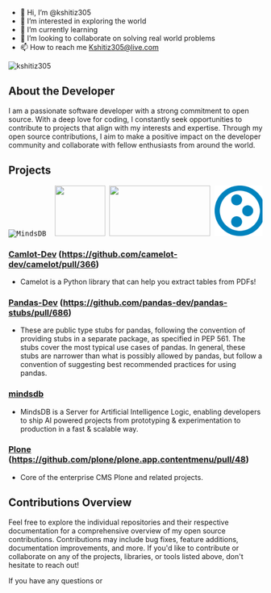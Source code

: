 - 👋 Hi, I’m @kshitiz305
- 👀 I’m interested in exploring the world
- 🌱 I’m currently learning 
- 💞️ I’m looking to collaborate on solving 
                    real world problems
- 📫 How to reach me Kshitiz305@live.com

<p align="left"> <img src="https://komarev.com/ghpvc/?username=kshitiz305&label=Profile%20views&color=0e75b6&style=flat" alt="kshitiz305" /> </p> 


## About the Developer

I am a passionate software developer with a strong commitment to open source. With a deep love for coding, I constantly seek opportunities to contribute to projects that align with my interests and expertise. Through my open source contributions, I aim to make a positive impact on the developer community and collaborate with fellow enthusiasts from around the world.

## Projects
<pre><img width="300" src="https://github.com/mindsdb/mindsdb_native/blob/stable/assets/MindsDBColorPurp@3x.png?raw=true" alt="MindsDB" >  <img src="https://raw.githubusercontent.com/camelot-dev/camelot/master/docs/_static/camelot.png" width="100" height="100"> <img src="https://pandas.pydata.org/static/img/pandas.svg" width="200" height="100"> <img alt="Plone Logo" width="100" src="https://raw.githubusercontent.com/plone/.github/main/plone-logo.png"> <img alt="Iterative Logo" width="100" src="https://avatars.githubusercontent.com/u/39572954?s=200&v=4"> </pre>


### [Camlot-Dev](https://github.com/camelot-dev/camelot) (https://github.com/camelot-dev/camelot/pull/366)

- Camelot is a Python library that can help you extract tables from PDFs!

### [Pandas-Dev](https://github.com/pandas-dev/pandas-stubs) (https://github.com/pandas-dev/pandas-stubs/pull/686)

- These are public type stubs for pandas, following the convention of providing stubs in a separate package, as specified in PEP 561. The stubs cover the most typical use cases of pandas. In general, these stubs are narrower than what is possibly allowed by pandas, but follow a convention of suggesting best recommended practices for using pandas.
  
### [mindsdb](https://github.com/mindsdb/mindsdb)

- MindsDB is a Server for Artificial Intelligence Logic, enabling developers to ship AI powered projects from prototyping & experimentation to production in a fast & scalable way.

### [Plone](https://github.com/plone/) (https://github.com/plone/plone.app.contentmenu/pull/48)

- Core of the enterprise CMS Plone and related projects.


## Contributions Overview

Feel free to explore the individual repositories and their respective documentation for a comprehensive overview of my open source contributions. Contributions may include bug fixes, feature additions, documentation improvements, and more. If you'd like to contribute or collaborate on any of the projects, libraries, or tools listed above, don't hesitate to reach out!

If you have any questions or



<!---
kshitiz305/kshitiz305 is a ✨ special ✨ repository because its `README.md` (this file) appears on your GitHub profile.
You can click the Preview link to take a look at your changes.
--->

